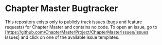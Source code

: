 # Chapter Master Bugtracker
This repository exists only to publicly track issues (bugs and feature requests) for Chapter Master and contains no code.
To open an issue, go to [https://github.com/ChapterMasterProject/ChapterMasterIssues/issues Issues] and click on one of the available issue templates.
